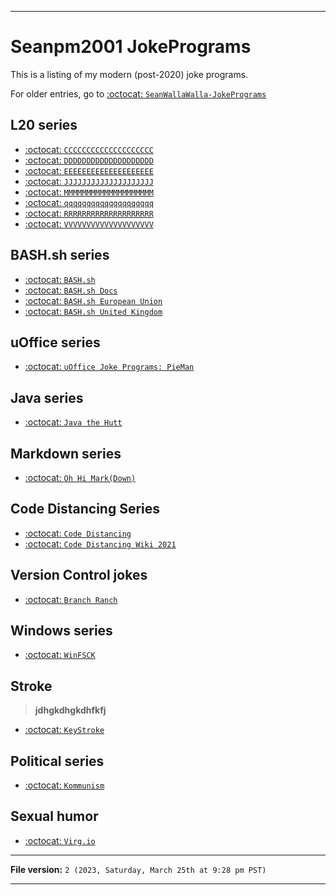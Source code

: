 
***

# Seanpm2001 JokePrograms

This is a listing of my modern (post-2020) joke programs.

For older entries, go to [:octocat: `SeanWallaWalla-JokePrograms`](https://github.com/seanpm2001/SeanWallaWalla-JokePrograms/)

## L20 series

- [:octocat: `CCCCCCCCCCCCCCCCCCCC`](https://github.com/seanpm2001/CCCCCCCCCCCCCCCCCCCC/)
- [:octocat: `DDDDDDDDDDDDDDDDDDDD`](https://github.com/seanpm2001/DDDDDDDDDDDDDDDDDDDD/)
- [:octocat: `EEEEEEEEEEEEEEEEEEEE`](https://github.com/seanpm2001/EEEEEEEEEEEEEEEEEEEE/)
- [:octocat: `JJJJJJJJJJJJJJJJJJJJ`](https://github.com/seanpm2001/JJJJJJJJJJJJJJJJJJJJ/)
- [:octocat: `MMMMMMMMMMMMMMMMMMMM`](https://github.com/seanpm2001/MMMMMMMMMMMMMMMMMMMM/)
- [:octocat: `qqqqqqqqqqqqqqqqqqqq`](https://github.com/seanpm2001/qqqqqqqqqqqqqqqqqqqq/)
- [:octocat: `RRRRRRRRRRRRRRRRRRRR`](https://github.com/seanpm2001/RRRRRRRRRRRRRRRRRRRR/)
- [:octocat: `VVVVVVVVVVVVVVVVVVVV`](https://github.com/seanpm2001/VVVVVVVVVVVVVVVVVVVV/)

## BASH.sh series

- [:octocat: `BASH.sh`](https://github.com/seanpm2001/BASH.sh/)
- [:octocat: `BASH.sh Docs`](https://github.com/seanpm2001/BASH.sh_Docs/)
- [:octocat: `BASH.sh European Union`](https://github.com/seanpm2001/BASH.sh_European-Union/)
- [:octocat: `BASH.sh United Kingdom`](https://github.com/seanpm2001/BASH.sh_United-Kingdom/)

## uOffice series

- [:octocat: `uOffice Joke Programs: PieMan`](https://github.com/seanpm2001/uOffice_JokePrograms_PieMan/)

## Java series

- [:octocat: `Java the Hutt`](https://github.com/seanpm2001/Java_The_Hutt/)

## Markdown series

- [:octocat: `Oh Hi Mark(Down)`](https://github.com/seanpm2001/Oh_Hi_MarkDown/)

## Code Distancing Series

- [:octocat: `Code Distancing`](https://github.com/seanpm2001/Code-Distancing/)
- [:octocat: `Code Distancing Wiki 2021`](https://github.com/seanpm2001/Code-Distancing_Wiki_2021/)

## Version Control jokes

- [:octocat: `Branch Ranch`](https://github.com/seanpm2001/Branch-Ranch/)

## Windows series

- [:octocat: `WinFSCK`](https://github.com/seanpm2001/WinFSCK/)

## Stroke

> **jdhgkdhgkdhfkfj**

- [:octocat: `KeyStroke`](https://github.com/seanpm2001/KeyStroke/)

## Political series

- [:octocat: `Kommunism`](https://github.com/seanpm2001/Kommunism/)

## Sexual humor

- [:octocat: `Virg.io`](https://github.com/seanpm2001/Virg.io/)

***

**File version:** `2 (2023, Saturday, March 25th at 9:28 pm PST)`

***
